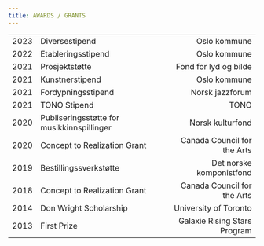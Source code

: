 ```yaml
---
title: AWARDS / GRANTS
---
```


||||
|:---|:---|---:|
|2023|Diversestipend|Oslo kommune|
|2022|Etableringsstipend|Oslo kommune|
|2021|Prosjektstøtte|Fond for lyd og bilde|
|2021|Kunstnerstipend| Oslo kommune|
|2021|Fordypningsstipend|Norsk jazzforum|
|2021|TONO Stipend|TONO|
|2020|Publiseringsstøtte for musikkinnspillinger|Norsk kulturfond|
|2020|Concept to Realization Grant| Canada Council for the Arts|
|2019|Bestillingssverkstøtte|Det norske komponistfond|
|2018|Concept to Realization Grant| Canada Council for the Arts|
|2014|Don Wright Scholarship | University of Toronto|
|2013|First Prize | Galaxie Rising Stars Program|
